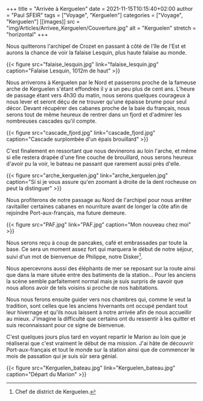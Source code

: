 +++
title = "Arrivée à Kerguelen"
date = 2021-11-15T10:15:40+02:00
author = "Paul SFEIR"
tags = ["Voyage", "Kerguelen"]
categories = ["Voyage", "Kerguelen"]
[[images]]
  src = "img/Articles/Arrivee_Kerguelen/Couverture.jpg"
  alt = "Kerguelen"
  stretch = "horizontal"
+++

Nous quitterons l'archipel de Crozet en passant à côté de l'île de l'Est et aurons la chance de voir la falaise Lesquin, plus haute falaise au monde.

{{< figure src="falaise_lesquin.jpg" link="falaise_lesquin.jpg" caption="Falaise Lesquin, 1012m de haut" >}}

Nous arriverons à Kerguelen par le Nord et passerons proche de la fameuse arche de Kerguelen s'étant effondrée il y a un peu plus de cent ans. L'heure de passage étant vers 4h30 du matin, nous serons quelques courageux à nous lever et seront déçu de ne trouver qu'une épaisse brume pour seul décor. Devant récupérer des cabanes proche de la baie du français, nous serons tout de même heureux de rentrer dans un fjord et d'admirer les nombreuses cascades qu'il compte.

{{< figure src="cascade_fjord.jpg" link="cascade_fjord.jpg" caption="Cascade surplombée d'un épais brouillard" >}}

C'est finalement en ressortant que nous devinerons au loin l'arche, et même si elle restera drapée d'une fine couche de brouillard, nous serons heureux d'avoir pu la voir, le bateau ne passant que rarement aussi près d'elle.


{{< figure src="arche_kerguelen.jpg" link="arche_kerguelen.jpg" caption="Si si je vous assure qu'en zoomant à droite de la dent rocheuse on peut la distinguer" >}}


Nous profiterons de notre passage au Nord de l'archipel pour nous arrêter ravitailler certaines cabanes en nourriture avant de longer la côte afin de rejoindre Port-aux-français, ma future demeure.

{{< figure src="PAF.jpg" link="PAF.jpg" caption="Mon nouveau chez moi" >}}

Nous serons reçu à coup de pancakes, café et embrassades par toute la base. Ce sera un moment assez fort qui marquera le début de notre séjour, suivi d'un mot de bienvenue de Philippe, notre Disker[^1].

Nous apercevrons aussi des éléphants de mer se reposant sur la route ainsi que dans la mare située entre des batiments de la station... Pour les anciens la scène semble parfaitement normal mais je suis surpris de savoir que nous allons avoir de tels voisins si proche de nos habitations.

Nous nous ferons ensuite guider vers nos chambres qui, comme le veut la tradition, sont celles que les anciens hivernants ont occupé pendant tout leur hivernage et qu'ils nous laissent à notre arrivée afin de nous accueillir au mieux. J'imagine la difficulté que certains ont du ressentir à les quitter et suis reconnaissant pour ce signe de bienvenue.


C'est quelques jours plus tard en voyant repartir le Marion au loin que je réaliserai que c'est vraiment le début de ma mission. J'ai hâte de découvrir Port-aux-français et tout le monde sur la station ainsi que de commencer le mois de passation qui je suis sûr sera génial.

{{< figure src="Kerguelen_bateau.jpg" link="Kerguelen_bateau.jpg" caption="Départ du Marion" >}}

[^1]:Chef de district de Kerguelen.
